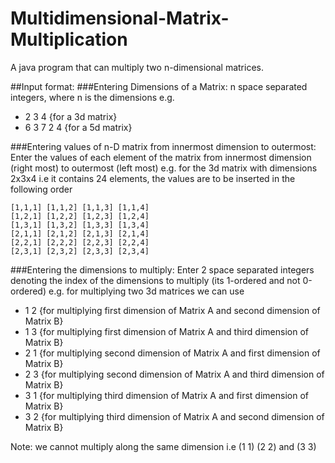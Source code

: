 # Multidimensional-Matrix-Multiplication
A java program that can multiply two n-dimensional matrices.

##Input format:
###Entering Dimensions of a Matrix: 
n space separated integers, where n is the dimensions
e.g. 
* 2 3 4 {for a 3d matrix}
* 6 3 7 2 4 {for a 5d matrix}

###Entering values of n-D matrix from innermost dimension to outermost: 
Enter the values of each element of the matrix from innermost dimension (right most) to outermost (left most)
e.g.
for the 3d matrix with dimensions 2x3x4 i.e it contains 24 elements,
the values are to be inserted in the following order 
```
[1,1,1] [1,1,2] [1,1,3] [1,1,4]
[1,2,1] [1,2,2] [1,2,3] [1,2,4]
[1,3,1] [1,3,2] [1,3,3] [1,3,4]
[2,1,1] [2,1,2] [2,1,3] [2,1,4]
[2,2,1] [2,2,2] [2,2,3] [2,2,4]
[2,3,1] [2,3,2] [2,3,3] [2,3,4]
```

###Entering the dimensions to multiply:
Enter 2 space separated integers denoting the index of the dimensions to multiply (its 1-ordered and not 0-ordered)
e.g.
for multiplying two 3d matrices we can use
* 1 2 {for multiplying first dimension of Matrix A and second dimension of Matrix B}
* 1 3 {for multiplying first dimension of Matrix A and third dimension of Matrix B}
* 2 1 {for multiplying second dimension of Matrix A and first dimension of Matrix B}
* 2 3 {for multiplying second dimension of Matrix A and third dimension of Matrix B}
* 3 1 {for multiplying third dimension of Matrix A and first dimension of Matrix B}
* 3 2 {for multiplying third dimension of Matrix A and second dimension of Matrix B}

Note: we cannot multiply along the same dimension i.e (1 1) (2 2) and (3 3)



